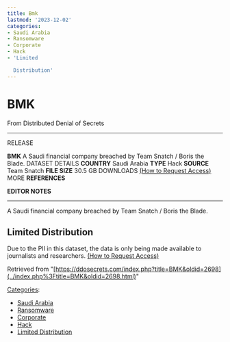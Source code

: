 ```yaml
---
title: Bmk
lastmod: '2023-12-02'
categories:
- Saudi Arabia
- Ransomware
- Corporate
- Hack
- 'Limited

  Distribution'
---
```




# BMK

From Distributed Denial of Secrets

---------------------------------------------------------------------------- --------------
RELEASE

**BMK**
A Saudi financial company breached by Team Snatch / Boris the Blade.
DATASET DETAILS
**COUNTRY**                                   Saudi Arabia
**TYPE**                                        Hack
**SOURCE**                                   Team Snatch
**FILE SIZE**                                    30.5 GB
DOWNLOADS [(How to Request Access)](Contact.html#Request_Access "Contact")
MORE
**REFERENCES**

**EDITOR NOTES**

---------------------------------------------------------------------------- --------------

A Saudi financial company breached by Team Snatch / Boris the Blade.

## Limited Distribution

Due to the PII in this dataset, the data is only being made available to
journalists and researchers. [(How to Request
Access)](Contact.html#Request_Access "Contact")

Retrieved from
"[https://ddosecrets.com/index.php?title=BMK&oldid=2698](../index.php%3Ftitle=BMK&oldid=2698.html)"

[Categories](./Special:Categories.html "Special:Categories"):

-   [Saudi Arabia](./Category:Saudi_Arabia.html "Category:Saudi Arabia")
-   [Ransomware](./Category:Ransomware.html "Category:Ransomware")
-   [Corporate](./Category:Corporate.html "Category:Corporate")
-   [Hack](./Category:Hack.html "Category:Hack")
-   [Limited
Distribution](./Category:Limited_Distribution.html "Category:Limited Distribution")
